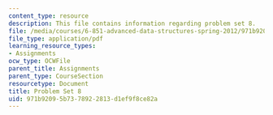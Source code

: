```yaml
---
content_type: resource
description: This file contains information regarding problem set 8.
file: /media/courses/6-851-advanced-data-structures-spring-2012/971b92095b7378922813d1ef9f8ce82a_MIT6_851S12_ps8.pdf
file_type: application/pdf
learning_resource_types:
- Assignments
ocw_type: OCWFile
parent_title: Assignments
parent_type: CourseSection
resourcetype: Document
title: Problem Set 8
uid: 971b9209-5b73-7892-2813-d1ef9f8ce82a
---
```

